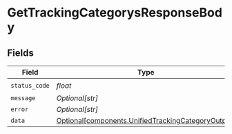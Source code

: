 # GetTrackingCategorysResponseBody


## Fields

| Field                                                                                                          | Type                                                                                                           | Required                                                                                                       | Description                                                                                                    |
| -------------------------------------------------------------------------------------------------------------- | -------------------------------------------------------------------------------------------------------------- | -------------------------------------------------------------------------------------------------------------- | -------------------------------------------------------------------------------------------------------------- |
| `status_code`                                                                                                  | *float*                                                                                                        | :heavy_check_mark:                                                                                             | N/A                                                                                                            |
| `message`                                                                                                      | *Optional[str]*                                                                                                | :heavy_minus_sign:                                                                                             | N/A                                                                                                            |
| `error`                                                                                                        | *Optional[str]*                                                                                                | :heavy_minus_sign:                                                                                             | N/A                                                                                                            |
| `data`                                                                                                         | [Optional[components.UnifiedTrackingCategoryOutput]](../../models/components/unifiedtrackingcategoryoutput.md) | :heavy_minus_sign:                                                                                             | N/A                                                                                                            |
